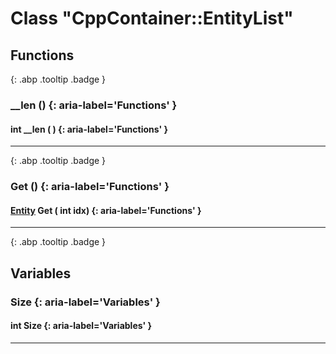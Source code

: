 # Class "CppContainer::EntityList"
## Functions
[ ](#){: .abp .tooltip .badge }
### __len () {: aria-label='Functions' }
#### int __len ( )  {: aria-label='Functions' }

___ 
[ ](#){: .abp .tooltip .badge }
### Get () {: aria-label='Functions' }
#### [Entity](../Entity) Get ( int idx)  {: aria-label='Functions' }

___ 
[ ](#){: .abp .tooltip .badge }
## Variables
### Size {: aria-label='Variables' }
####  int Size  {: aria-label='Variables' }

___ 
